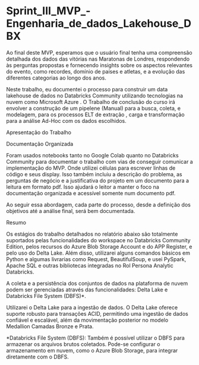 # Sprint_III_MVP_-Engenharia_de_dados_Lakehouse_DBX
Ao final deste MVP, esperamos que o usuário final tenha uma compreensão detalhada dos dados das vitórias nas Maratonas de Londres, respondendo às perguntas propostas e fornecendo insights sobre os aspectos relevantes do evento, como recordes, domínio de países e atletas, e a evolução das diferentes categorias ao longo dos anos.

Neste trabalho, eu documentei o processo para  construir um data lakehouse de dados no Databricks Community utilizando tecnologias na nuvem como Microsoft Azure . 
O Trabalho de conclusão do curso irá envolver a construção de um pipelene (Manual) para  a busca, coleta, e modelagem, para os processos ELT de extração , carga e transformação para a análise Ad-Hoc com os dados escolhidos.


Apresentação do Trabalho

Documentação Organizada

Foram usados notebooks tanto no Google Colab quanto no Databricks Community para documentar o trabalho com vias de conseguir comunicar a implementação do MVP. Onde utilizei células para escrever linhas de código e seus display. Isso também incluiu a descrição do problema, as perguntas de negócio e a justificativa do projeto em um documento para a leitura em formato pdf. Isso ajudará o leitor a manter o foco na documentação organizada e acessível somente num documento pdf.

Ao seguir essa abordagem, cada parte do processo, desde a definição dos objetivos até a análise final, será bem documentada.

Resumo

Os estágios do trabalho detalhados no relatório abaixo são totalmente suportados pelas funcionalidades do workspace no Databricks Community Edition, pelos recursos do Azure Blob Storage Account e do APP Register, e pelo uso do Delta Lake. Além disso, utilizarei alguns comandos básicos em Python e algumas livrarias como Request,  BeautifulSoup, e usei PySpark, Apache SQL e outras bibliotecas integradas no Rol Persona Analytic  Databricks.

A coleta e a persistência dos conjuntos de dados na plataforma de nuvem podem ser gerenciadas através das funcionalidades: Delta Lake e Databricks File System (DBFS)*.

Utilizarei o Delta Lake para a ingestão de dados. O Delta Lake oferece suporte robusto para transações ACID, permitindo uma ingestão de dados confiável e escalável, além da movimentação posterior no modelo Medallion Camadas Bronze e Prata.

*Databricks File System (DBFS): Também é possível utilizar o DBFS para armazenar os arquivos brutos coletados. Pode-se configurar o armazenamento em nuvem, como o Azure Blob Storage, para integrar diretamente com o DBFS.
